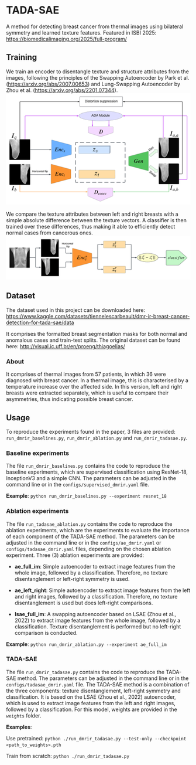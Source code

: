 # TADA-SAE
A method for detecting breast cancer from thermal images using bilateral symmetry and learned texture features. Featured in ISBI 2025: https://biomedicalimaging.org/2025/full-program/

## Training
We train an encoder to disentangle texture and structure attributes from the images, following the principles of the Swapping Autoencoder by Park et al. (https://arxiv.org/abs/2007.00653) and Lung-Swapping Autoencoder by Zhou et al. (https://arxiv.org/abs/2201.07344).
![Training Diagram](https://github.com/VisionICLab/TADA-SAE/blob/main/figures/tadasae_training.png)

We compare the texture attributes between left and right breasts with a simple absolute difference between the texture vectors. A classifier is then trained over these differences, thus making it able to efficiently detect normal cases from cancerous ones.
![Inference Diagram](https://github.com/VisionICLab/TADA-SAE/blob/main/figures/tadasae_inference.png)


## Dataset
The dataset used in this project can be downloaded here:
https://www.kaggle.com/datasets/tiennelescarbeault/dmr-ir-breast-cancer-detection-for-tada-sae/data

It comprises the formatted breast segmentation masks for both normal and anomalous cases and train-test splits. The original dataset can be found here: http://visual.ic.uff.br/en/proeng/thiagoelias/

### About
It comprises of thermal images from 57 patients, in which 36 were diagnosed with breast cancer. In a thermal image, this is characterised by a temperature increase over the affected side. In this version, left and right breasts were extracted separately, which is useful to compare their asymmetries, thus indicating possible breast cancer.

## Usage
To reproduce the experiments found in the paper, 3 files are provided: ```run_dmrir_baselines.py```, ```run_dmrir_ablation.py``` and ```run_dmrir_tadasae.py```. 

### Baseline experiments
The file ```run_dmrir_baselines.py``` contains the code to reproduce the baseline experiments, which are supervised classification using ResNet-18, InceptionV3 and a simple CNN. The parameters can be adjusted in the command line or in the ```configs/supervised_dmrir.yaml``` file.

**Example**: ```python run_dmrir_baselines.py --experiment resnet_18```

### Ablation experiments
The file ```run_tadasae_ablation.py``` contains the code to reproduce the ablation experiments, which are the experiments to evaluate the importance of each component of the TADA-SAE method. The parameters can be adjusted in the command line or in the ```configs/ae_dmrir.yaml``` or ```configs/tadasae_dmrir.yaml``` files, depending on the chosen ablation experiment. Three (3) ablation experiments are provided:

- **ae_full_im**: Simple autoencoder to extract image features from the whole image, followed by a classification. Therefore, no texture disentanglement or left-right symmetry is used.

- **ae_left_right**: Simple autoencoder to extract image features from the left and right images, followed by a classification. Therefore, no texture disentanglement is used but does left-right comparisons.

- **lsae_full_im**: A swapping autoencoder based on LSAE (Zhou et al., 2022) to extract image features from the whole image, followed by a classification. Texture disentanglement is performed but no left-right comparison is conducted.

**Example**: ```python run_dmrir_ablation.py --experiment ae_full_im```

### TADA-SAE
The file ```run_dmrir_tadasae.py``` contains the code to reproduce the TADA-SAE method. The parameters can be adjusted in the command line or in the ```configs/tadasae_dmrir.yaml``` file. The TADA-SAE method is a combination of the three components: texture disentanglement, left-right symmetry and classification. It is based on the LSAE (Zhou et al., 2022) autoencoder, which is used to extract image features from the left and right images, followed by a classification. For this model, weights are provided in the ```weights``` folder.

**Examples**: 

Use pretrained:
```python ./run_dmrir_tadasae.py --test-only --checkpoint <path_to_weights>.pth```

Train from scratch:
```python ./run_dmrir_tadasae.py ```
